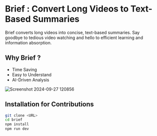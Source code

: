 # Brief : Convert Long Videos to Text-Based Summaries 
Brief converts long videos into concise, text-based summaries. Say goodbye to tedious video watching and hello to efficient learning and information absorption.

## Why Brief ?
* Time Saving
* Easy to Understand
* AI-Driven Analysis

![Screenshot 2024-09-27 120856](https://github.com/user-attachments/assets/863f62f3-31dc-4fb4-91d4-0823cf212a1b)


## Installation for Contributions

```bash
git clone <URL>
cd brief
npm install
npm run dev
```


